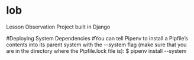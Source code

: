 # lob
Lesson Observation Project built in Django

#Deploying System Dependencies
#You can tell Pipenv to install a Pipfile’s contents into its parent system with the --system flag (make sure that you are in the directory where the Pipfile.lock file is):
$ pipenv install --system
